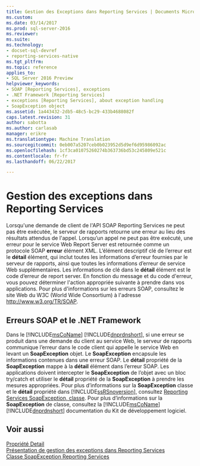 ```yaml
---
title: Gestion des Exceptions dans Reporting Services | Documents Microsoft
ms.custom: 
ms.date: 03/14/2017
ms.prod: sql-server-2016
ms.reviewer: 
ms.suite: 
ms.technology:
- docset-sql-devref
- reporting-services-native
ms.tgt_pltfrm: 
ms.topic: reference
applies_to:
- SQL Server 2016 Preview
helpviewer_keywords:
- SOAP [Reporting Services], exceptions
- .NET Framework [Reporting Services]
- exceptions [Reporting Services], about exception handling
- SoapException object
ms.assetid: 1a443432-2db5-48c5-bc29-433b4688082f
caps.latest.revision: 31
author: sabotta
ms.author: carlasab
manager: erikre
ms.translationtype: Machine Translation
ms.sourcegitcommit: 0eb007a5207ceb0b023952d5d9ef6d95986092ac
ms.openlocfilehash: 1cf3ca01075260274b363736bd53c245809e521c
ms.contentlocale: fr-fr
ms.lasthandoff: 06/22/2017

---
```

# <a name="handling-exceptions-in-reporting-services"></a>Gestion des exceptions dans Reporting Services
  Lorsqu'une demande de client de l'API SOAP Reporting Services ne peut pas être exécutée, le serveur de rapports retourne une erreur au lieu des résultats attendus de l'appel. Lorsqu’un appel ne peut pas être exécuté, une erreur pour le service Web Report Server est retournée comme un protocole SOAP **erreur** élément XML. L’élément descriptif clé de l’erreur est le **détail** élément, qui inclut toutes les informations d’erreur fournies par le serveur de rapports, ainsi que toutes les informations d’erreur de service Web supplémentaires. Les informations de clé dans le **détail** élément est le code d’erreur de report server. En fonction du message et du code d'erreur, vous pouvez déterminer l'action appropriée suivante à prendre dans vos applications. Pour plus d'informations sur les erreurs SOAP, consultez le site Web du W3C (World Wide Consortium) à l'adresse http://www.w3.org/TR/SOAP.  
  
## <a name="soap-faults-and-the-net-framework"></a>Erreurs SOAP et le .NET Framework  
 Dans le [!INCLUDE[msCoName](../../includes/msconame-md.md)] [!INCLUDE[dnprdnshort](../../includes/dnprdnshort-md.md)], si une erreur se produit dans une demande du client au service Web, le serveur de rapports communique l’erreur dans le code client qui appelle le service Web en levant un **SoapException** objet. Le **SoapException** encapsule les informations contenues dans une erreur SOAP. Le **détail** propriété de la **SoapException** mappe à la **détail** élément dans l’erreur SOAP. Les applications doivent intercepter le **SoapException** de l’objet avec un bloc try/catch et utiliser le **détail** propriété de la **SoapException** à prendre les mesures appropriées. Pour plus d’informations sur la **SoapException** classe et le **détail** propriété dans [!INCLUDE[ssRSnoversion](../../includes/ssrsnoversion-md.md)], consultez [Reporting Services SoapException, classe](../../reporting-services/report-server-web-service-net-framework-exception-handling/soapexception-class/reporting-services-soapexception-class.md). Pour plus d’informations sur la **SoapException** de classe, consultez la [!INCLUDE[msCoName](../../includes/msconame-md.md)] [!INCLUDE[dnprdnshort](../../includes/dnprdnshort-md.md)] documentation du Kit de développement logiciel.  
  
## <a name="see-also"></a>Voir aussi  
 [Propriété Detail](../../reporting-services/report-server-web-service-net-framework-exception-handling/soapexception-class/detail-property.md)   
 [Présentation de gestion des exceptions dans Reporting Services](../../reporting-services/report-server-web-service-net-framework-exception-handling/introducing-exception-handling-in-reporting-services.md)   
 [Classe SoapException Reporting Services](../../reporting-services/report-server-web-service-net-framework-exception-handling/soapexception-class/reporting-services-soapexception-class.md)  
  
  
